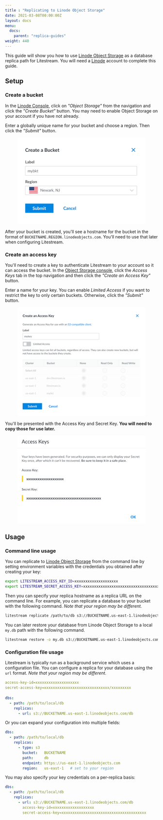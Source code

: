 ```yaml
---
title : "Replicating to Linode Object Storage"
date: 2021-03-08T00:00:00Z
layout: docs
menu:
  docs:
    parent: "replica-guides"
weight: 440
---
```


This guide will show you how to use [Linode Object Storage][object-storage] as a
database replica path for Litestream. You will need a [Linode][linode] account
to complete this guide.


## Setup

### Create a bucket

In the [Linode Console][console], click on _"Object Storage"_ from the navigation
and click the _"Create Bucket"_ button. You may need to enable Object Storage
on your account if you have not already.

Enter a globally unique name for your bucket and choose a region. Then click the
_"Submit"_ button.

<figure>
	<img src="bucket_0.png" alt="Screenshot of Linode create bucket UI">
</figure>

After your bucket is created, you'll see a hostname for the bucket in the format
of `BUCKETNAME.REGION.linodeobjects.com`. You'll need to use that later when
configuring Litestream.


### Create an access key

You'll need to create a key to authenticate Litestream to your account so it can
access the bucket. In the [Object Storage
console](https://cloud.linode.com/object-storage), click the _Access Keys_ tab
in the top navigation and then click the _"Create an Access Key"_ button.

Enter a name for your key. You can enable _Limited Access_ if you want to
restrict the key to only certain buckets. Otherwise, click the _"Submit"_ 
button.

<figure>
    <img src="key_0.png" alt="Screenshot of Linode access key creation UI">
</figure>

You'll be presented with the Access Key and Secret Key. **You will need to copy
those for use later.**

<figure>
    <img src="key_1.png" alt="Screenshot of Linode access key and secret key after creation">
</figure>



## Usage

### Command line usage

You can replicate to [Linode Object Storage][object-storage] from the command
line by setting environment variables with the credentials you obtained after
creating your key:

```sh
export LITESTREAM_ACCESS_KEY_ID=xxxxxxxxxxxxxxxxxxxx
export LITESTREAM_SECRET_ACCESS_KEY=xxxxxxxxxxxxxxxxxxxxxxxxxxxxxxxxxxxxxxxx
```

Then you can specify your replica hostname as a replica URL on the command line.
For example, you can replicate a database to your bucket with the following
command. _Note that your region may be different._

```sh
litestream replicate /path/to/db s3://BUCKETNAME.us-east-1.linodeobjects.com/db
```

You can later restore your database from Linode Object Storage to a local `my.db`
path with the following command.

```sh
litestream restore -o my.db s3://BUCKETNAME.us-east-1.linodeobjects.com/db
```

### Configuration file usage

Litestream is typically run as a background service which uses a configuration
file. You can configure a replica for your database using the `url` format.
_Note that your region may be different._

```yaml
access-key-id=xxxxxxxxxxxxxxxxxxxx
secret-access-key=xxxxxxxxxxxxxxxxxxxxxxxxxxxxxx/xxxxxxxxx

dbs:
  - path: /path/to/local/db
    replicas:
      - url: s3://BUCKETNAME.us-east-1.linodeobjects.com/db
```

Or you can expand your configuration into multiple fields:

```yaml
dbs:
  - path: /path/to/local/db
    replicas:
      - type: s3
        bucket:   BUCKETNAME
        path:     db
        endpoint: https://us-east-1.linodeobjects.com
        region:   us-east-1   # set to your region
```

You may also specify your key credentials on a per-replica basis:

```yaml
dbs:
  - path: /path/to/local/db
    replicas:
      - url: s3://BUCKETNAME.us-east-1.linodeobjects.com/db
        access-key-id=xxxxxxxxxxxxxxxxxxx
        secret-access-key=xxxxxxxxxxxxxxxxxxxxxxxxxxxxxxxxxxxxxxx
```


[object-storage]: https://www.linode.com/products/object-storage/
[linode]: https://www.linode.com/
[console]: https://cloud.linode.com/
